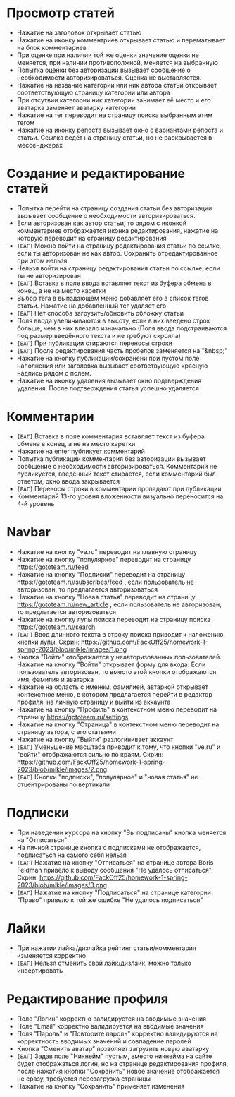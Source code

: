 # Просмотр статей
- Нажатие на заголовок открывает статью
- Нажатие на иконку комментриев открывает статью и перематывает на блок комментариев
- При оценке при наличии той же оценки значение оценки не меняется, при наличии противополжной, меняется на выбранную
- Попытка оценки без авторизации вызывает сообщение о необходимости авторизироваться. Оценка не выставляется.
- Нажатие на название категории или ник автора статьи открывает соответствующую страницу категории или автора
- При отсутвии категории ник категории занимает её место и его аватарка заменяет аватарку категории
- Нажатие на тег переводит на страницу поиска выбранным этим тегом
- Нажатие на иконку репоста вызывает окно с вариантами репоста и статьи. Ссылка ведёт на страницу статьи, но не раскрывается в мессенджерах

# Создание и редактирование статей
- Попытка перейти на страницу создания статьи без авторизации вызывает сообщение о необходимости авторизироваться.
- Если авторизован как автор статьи, то рядом с иконкой комментариев отображается иконка редактирования, нажатие на которую переводит на страницу редактирования
- `[БАГ]` Можно войти на страницу редактирования статьи по ссылке, если ты авторизован не как автор. Сохранить отредактированное при этом нельзя
- Нельзя войти на страницу редактирования статьи по ссылке, если ты не авторизирован
- `[БАГ]` Вставка в поле ввода вставляет текст из буфера обмена в конец, а не на место каретки
- Выбор тега в выпадающем меню добавляет его в список тегов статьи. Нажатие на добавленный тег удаляет его
- `[БАГ]` Нет способа загрузить/обновить обложку статьи
- Поля ввода увеличиваются в высоту, если в них введено строк больше, чем в них влезало изначально (Поля ввода подстраиваются под размер введённого текста и не требуют скролла)
- `[БАГ]` При публикации стираются переносы строки
- `[БАГ]` После редактирования часть пробелов заменяется на "\&nbsp;"
- Нажатие на кнопку публикации/сохранени при пустом поле наполнения или заголовка вызывает соответвующую красную надпись рядом с полем.
- Нажатие на иконку удаления вызывает окно подтверждения удаления. После подтверждения статья успешно удаляется

# Комментарии
- `[БАГ]` Вставка в поле комментария вставляет текст из буфера обмена в конец, а не на место каретки
- Нажатие на enter публикует комментарий
- Попытка публикации комментария без авторизации вызывает сообщение о необходимости авторизироваться. Комментарий не публикуется, введённый текст стирается, если комментарий был ответом, окно ввода закрывается
- `[БАГ]` Переносы строки в комментарии пропадают при публикации
- Комментарий 13-го уровня вложенности визуально переносится на 4-й уровень

# Navbar
- Нажатие на кнопку "ve.ru" переводит на главную страницу
- Нажатие на кнопку "популярное" переводит на страницу https://gototeam.ru/feed
- Нажатие на кнопку "Подписки" переводит на страницу https://gototeam.ru/subscribes/feed , если пользователь не авторизован, то предлагается авторизоваться
- Нажатие на кнопку "Новая статья" переводит на страницу https://gototeam.ru/new_article , если пользователь не авторизован, то предлагается авторизоваться
- Нажатие на кнопку лупы поиска переводит на страницу поиска https://gototeam.ru/search
- `[БАГ]` Ввод длинного текста в строку поиска приводит к наложению кнопки лупы. Скрин: https://github.com/FackOff25/homework-1-spring-2023/blob/mikle/images/1.png
- Кнопка "Войти" отображается у неавторизованных пользователей. Нажатие на кнопку "Войти" открывает форму для входа. Если пользователь авторизован, то вместо этой кнопки отображаются имя, фамилия и аватарка
- Нажатие на область с именем, фамилией, автаркой открывает контекстное меню, в котором предлагается перейти в редактор профиля, на личную страницу и выйти из аккаунта
- Нажатие на кнопку "Профиль" в контекстном меню переводит на страницу https://gototeam.ru/settings
- Нажатие на кнопку "Страница" в контекстном меню переводит на страницу автора, с его статьями
- Нажатие на кнопку "Выйти" разлогинивает аккаунт
- `[БАГ]` Уменьшение масштаба приводит к тому, что кнопки "ve.ru" и "войти" отображаются сильно по краям. Скрин: https://github.com/FackOff25/homework-1-spring-2023/blob/mikle/images/2.png
- `[БАГ]` Кнопки "подписки", "популярное" и "новая статья" не отцентрированы по вертикали

# Подписки
- При наведении курсора на кнопку "Вы подписаны" кнопка меняется на "Отписаться"
- На личной странице кнопка с подписками не отображается, подписаться на самого себя нельзя
- `[БАГ]` Нажатие на кнопку "Отписаться" на странице автора Boris Feldman привело к выводу сообщения "Не удалось отписаться". Скрин: https://github.com/FackOff25/homework-1-spring-2023/blob/mikle/images/3.png
- `[БАГ]` Нажатие на кнопку "Подписаться" на странице категории "Право" привело к той же ошибке "Не удалось подписаться"

# Лайки
- При нажатии лайка/дизлайка рейтинг статьи/комментария изменяется корректно
- `[БАГ]` Нельзя отменить свой лайк/дизлайк, можно только инвертировать

# Редактирование профиля
- Поле "Логин" корректно валидируется на вводимые значения
- Поле "Email" корректно валидируется на вводимые значения
- Поля "Пароль" и "Повторите пароль" корректно валидируются на корректность вводимых значений и совпадение паролей
- Кнопка "Сменить аватар" позволяет загрузить новую аватарку
- `[БАГ]` Задав поле "Никнейм" пустым, вместо никнейма на сайте будет отображаться логин, но на странице редактирования профиля, после нажатия кнопки "Сохранить" новое значение отображается не сразу, требуется перезагрузка страницы
- Нажатие на кнопку "Сохранить" применяет изменения
